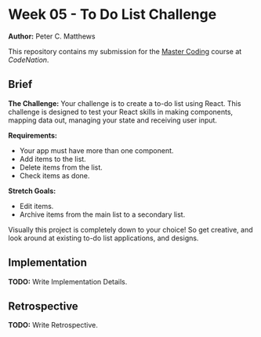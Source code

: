 # Week 05 - To Do List Challenge

**Author:** Peter C. Matthews

This repository contains my submission for the [Master Coding](https://wearecodenation.com/2022/04/25/master-coding/) course at *CodeNation*.

## Brief

**The Challenge:**
Your challenge is to create a to-do list using React. This challenge is designed to test your React skills in making components, mapping data out, managing your state and receiving user input.

**Requirements:**
 - Your app must have more than one component.
 - Add items to the list.
 - Delete items from the list.
 - Check items as done.

**Stretch Goals:**
 - Edit items.
 - Archive items from the main list to a secondary list.

Visually this project is completely down to your choice! So get creative, and look around at existing to-do list applications, and designs.

 ## Implementation

**TODO:** Write Implementation Details.

 ## Retrospective

**TODO:** Write Retrospective.